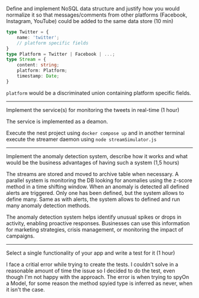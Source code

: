 Define and implement NoSQL data structure and justify how you would normalize it so that messages/comments from other 
platforms (Facebook, Instagram, YouTube) could be added to the same data store (10 min)

```ts
type Twitter = {
    name: 'twitter';
    // platform specific fields
}
type Platform = Twitter | Facebook | ...;
type Stream = {
    content: string;
    platform: Platform;
    timestamp: Date;
}
```

`platform` would be a discriminated union containing platform specific fields.

---

Implement the service(s) for monitoring the tweets in real-time (1 hour)

The service is implemented as a deamon.

Execute the nest project using `docker compose up` and in another terminal execute the streamer daemon using `node streamSimulator.js`

---

Implement the anomaly detection system, describe how it works and what would be the business
advantages of having such a system (1,5 hours)

The streams are stored and moved to archive table when necessary.
A parallel system is monitoring the DB looking for anomalies using the z-score method in a time shifting window.
When an anomaly is detected all defined alerts are triggered. Only one has been defined, but the system allows to define many.
Same as with alerts, the system allows to defined and run many anomaly detection methods.

The anomaly detection system helps identify unusual spikes or drops in activity, enabling proactive responses.
Businesses can use this information for marketing strategies, crisis management, or monitoring the impact of campaigns.

---

Select a single functionality of your app and write a test for it (1 hour)

I face a critial error while trying to create the tests. I couldn't solve in a reasonable amount of time the issue so I decided to do the test, even though I'm not happy with the approach. The error is when trying to spyOn a Model, for some reason the method spyied type is inferred as never, when it isn't the case.